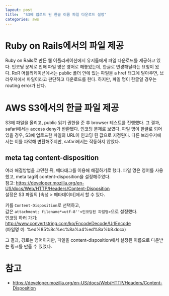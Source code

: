 ```yaml
---
layout: post
title:  "S3에 업로드 된 한글 이름 파일 다운로드 설정"
categories: aws
---
```


# Ruby on Rails에서의 파일 제공

Ruby on Rails로 만든 웹 어플리케이션에서 유저들에게 파일 다운로드를 제공하고 있다.
인코딩 문제로 인해 파일 명은 영어로 해놓았는데, 한글로 변경해달라는 요청이 왔다.
RoR 어플리케이션에서는 public 폴더 안에 있는 파일을 a href 태그에 달아주면, 브라우저에서 파일이라고 판단하고 다운로드를 한다. 하지만, 파일 명이 한글일 경우는 routing error가 난다.

# AWS S3에서의 한글 파일 제공

S3에 파일을 올리고, public 읽기 권한을 준 후 browser 테스트를 진행했다.
그 결과, safari에서는 access deny가 반환됐다. 인코딩 문제로 보였다.
파일 명이 한글로 되어있을 경우, S3에 업로드한 파일의 URL이 인코딩 된 값으로 지정된다. 다른 브라우저에서는 이를 파악해 변환해주지만, safari에서는 작동하지 않았다.

## meta tag content-disposition
여러 해결방법을 고민한 뒤, 메타태그를 이용해 해결하기로 했다.
파일 명은 영어를 사용했고, meta tag의 content-disposition을 설정해주었다.<br />
참고: <https://developer.mozilla.org/en-US/docs/Web/HTTP/Headers/Content-Disposition><br />
설정은 S3 파일의 [속성 > 메타데이터]에서 할 수 있다.

키를 ```Content-Disposition```로 선택하고,<br />
값은 ```attachment; filename*=utf-8''<인코딩된 파일명>```으로 설정했다.<br />
인코딩 하러 가기: <http://www.convertstring.com/ko/EncodeDecode/UrlEncode><br />
(파일명 예: %ed%85%8c%ec%8a%a4%ed%8a%b8.docx)

그 결과, 경로는 영어이지만, 파일을 content-disposition에서 설정된 이름으로 다운받는 링크를 만들 수 있었다.

# 참고
* <https://developer.mozilla.org/en-US/docs/Web/HTTP/Headers/Content-Disposition>